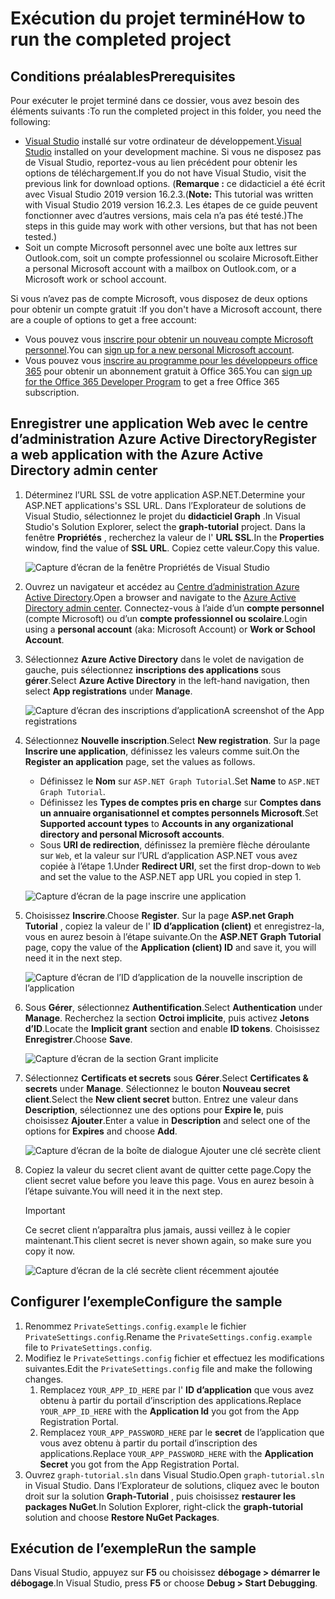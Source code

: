 # <a name="how-to-run-the-completed-project"></a><span data-ttu-id="c1fc5-101">Exécution du projet terminé</span><span class="sxs-lookup"><span data-stu-id="c1fc5-101">How to run the completed project</span></span>

## <a name="prerequisites"></a><span data-ttu-id="c1fc5-102">Conditions préalables</span><span class="sxs-lookup"><span data-stu-id="c1fc5-102">Prerequisites</span></span>

<span data-ttu-id="c1fc5-103">Pour exécuter le projet terminé dans ce dossier, vous avez besoin des éléments suivants :</span><span class="sxs-lookup"><span data-stu-id="c1fc5-103">To run the completed project in this folder, you need the following:</span></span>

- <span data-ttu-id="c1fc5-104">[Visual Studio](https://visualstudio.microsoft.com/vs/) installé sur votre ordinateur de développement.</span><span class="sxs-lookup"><span data-stu-id="c1fc5-104">[Visual Studio](https://visualstudio.microsoft.com/vs/) installed on your development machine.</span></span> <span data-ttu-id="c1fc5-105">Si vous ne disposez pas de Visual Studio, reportez-vous au lien précédent pour obtenir les options de téléchargement.</span><span class="sxs-lookup"><span data-stu-id="c1fc5-105">If you do not have Visual Studio, visit the previous link for download options.</span></span> <span data-ttu-id="c1fc5-106">(**Remarque :** ce didacticiel a été écrit avec Visual Studio 2019 version 16.2.3.</span><span class="sxs-lookup"><span data-stu-id="c1fc5-106">(**Note:** This tutorial was written with Visual Studio 2019 version 16.2.3.</span></span> <span data-ttu-id="c1fc5-107">Les étapes de ce guide peuvent fonctionner avec d’autres versions, mais cela n’a pas été testé.)</span><span class="sxs-lookup"><span data-stu-id="c1fc5-107">The steps in this guide may work with other versions, but that has not been tested.)</span></span>
- <span data-ttu-id="c1fc5-108">Soit un compte Microsoft personnel avec une boîte aux lettres sur Outlook.com, soit un compte professionnel ou scolaire Microsoft.</span><span class="sxs-lookup"><span data-stu-id="c1fc5-108">Either a personal Microsoft account with a mailbox on Outlook.com, or a Microsoft work or school account.</span></span>

<span data-ttu-id="c1fc5-109">Si vous n’avez pas de compte Microsoft, vous disposez de deux options pour obtenir un compte gratuit :</span><span class="sxs-lookup"><span data-stu-id="c1fc5-109">If you don't have a Microsoft account, there are a couple of options to get a free account:</span></span>

- <span data-ttu-id="c1fc5-110">Vous pouvez vous [inscrire pour obtenir un nouveau compte Microsoft personnel](https://signup.live.com/signup?wa=wsignin1.0&rpsnv=12&ct=1454618383&rver=6.4.6456.0&wp=MBI_SSL_SHARED&wreply=https://mail.live.com/default.aspx&id=64855&cbcxt=mai&bk=1454618383&uiflavor=web&uaid=b213a65b4fdc484382b6622b3ecaa547&mkt=E-US&lc=1033&lic=1).</span><span class="sxs-lookup"><span data-stu-id="c1fc5-110">You can [sign up for a new personal Microsoft account](https://signup.live.com/signup?wa=wsignin1.0&rpsnv=12&ct=1454618383&rver=6.4.6456.0&wp=MBI_SSL_SHARED&wreply=https://mail.live.com/default.aspx&id=64855&cbcxt=mai&bk=1454618383&uiflavor=web&uaid=b213a65b4fdc484382b6622b3ecaa547&mkt=E-US&lc=1033&lic=1).</span></span>
- <span data-ttu-id="c1fc5-111">Vous pouvez vous [inscrire au programme pour les développeurs office 365](https://developer.microsoft.com/office/dev-program) pour obtenir un abonnement gratuit à Office 365.</span><span class="sxs-lookup"><span data-stu-id="c1fc5-111">You can [sign up for the Office 365 Developer Program](https://developer.microsoft.com/office/dev-program) to get a free Office 365 subscription.</span></span>

## <a name="register-a-web-application-with-the-azure-active-directory-admin-center"></a><span data-ttu-id="c1fc5-112">Enregistrer une application Web avec le centre d’administration Azure Active Directory</span><span class="sxs-lookup"><span data-stu-id="c1fc5-112">Register a web application with the Azure Active Directory admin center</span></span>

1. <span data-ttu-id="c1fc5-113">Déterminez l’URL SSL de votre application ASP.NET.</span><span class="sxs-lookup"><span data-stu-id="c1fc5-113">Determine your ASP.NET applications's SSL URL.</span></span> <span data-ttu-id="c1fc5-114">Dans l’Explorateur de solutions de Visual Studio, sélectionnez le projet du **didacticiel Graph** .</span><span class="sxs-lookup"><span data-stu-id="c1fc5-114">In Visual Studio's Solution Explorer, select the **graph-tutorial** project.</span></span> <span data-ttu-id="c1fc5-115">Dans la fenêtre **Propriétés** , recherchez la valeur de l' **URL SSL**.</span><span class="sxs-lookup"><span data-stu-id="c1fc5-115">In the **Properties** window, find the value of **SSL URL**.</span></span> <span data-ttu-id="c1fc5-116">Copiez cette valeur.</span><span class="sxs-lookup"><span data-stu-id="c1fc5-116">Copy this value.</span></span>

    ![Capture d’écran de la fenêtre Propriétés de Visual Studio](/tutorial/images/vs-project-url.png)

1. <span data-ttu-id="c1fc5-118">Ouvrez un navigateur et accédez au [Centre d’administration Azure Active Directory](https://aad.portal.azure.com).</span><span class="sxs-lookup"><span data-stu-id="c1fc5-118">Open a browser and navigate to the [Azure Active Directory admin center](https://aad.portal.azure.com).</span></span> <span data-ttu-id="c1fc5-119">Connectez-vous à l’aide d’un **compte personnel** (compte Microsoft) ou d’un **compte professionnel ou scolaire**.</span><span class="sxs-lookup"><span data-stu-id="c1fc5-119">Login using a **personal account** (aka: Microsoft Account) or **Work or School Account**.</span></span>

1. <span data-ttu-id="c1fc5-120">Sélectionnez **Azure Active Directory** dans le volet de navigation de gauche, puis sélectionnez **inscriptions des applications** sous **gérer**.</span><span class="sxs-lookup"><span data-stu-id="c1fc5-120">Select **Azure Active Directory** in the left-hand navigation, then select **App registrations** under **Manage**.</span></span>

    ![<span data-ttu-id="c1fc5-121">Capture d’écran des inscriptions d’application</span><span class="sxs-lookup"><span data-stu-id="c1fc5-121">A screenshot of the App registrations</span></span> ](/tutorial/images/aad-portal-app-registrations.png)

1. <span data-ttu-id="c1fc5-122">Sélectionnez **Nouvelle inscription**.</span><span class="sxs-lookup"><span data-stu-id="c1fc5-122">Select **New registration**.</span></span> <span data-ttu-id="c1fc5-123">Sur la page **Inscrire une application**, définissez les valeurs comme suit.</span><span class="sxs-lookup"><span data-stu-id="c1fc5-123">On the **Register an application** page, set the values as follows.</span></span>

    - <span data-ttu-id="c1fc5-124">Définissez le **Nom** sur `ASP.NET Graph Tutorial`.</span><span class="sxs-lookup"><span data-stu-id="c1fc5-124">Set **Name** to `ASP.NET Graph Tutorial`.</span></span>
    - <span data-ttu-id="c1fc5-125">Définissez les **Types de comptes pris en charge** sur **Comptes dans un annuaire organisationnel et comptes personnels Microsoft**.</span><span class="sxs-lookup"><span data-stu-id="c1fc5-125">Set **Supported account types** to **Accounts in any organizational directory and personal Microsoft accounts**.</span></span>
    - <span data-ttu-id="c1fc5-126">Sous **URI de redirection**, définissez la première flèche déroulante sur `Web`, et la valeur sur l’URL d’application ASP.NET vous avez copiée à l’étape 1.</span><span class="sxs-lookup"><span data-stu-id="c1fc5-126">Under **Redirect URI**, set the first drop-down to `Web` and set the value to the ASP.NET app URL you copied in step 1.</span></span>

    ![Capture d’écran de la page inscrire une application](/tutorial/images/aad-register-an-app.png)

1. <span data-ttu-id="c1fc5-128">Choisissez **Inscrire**.</span><span class="sxs-lookup"><span data-stu-id="c1fc5-128">Choose **Register**.</span></span> <span data-ttu-id="c1fc5-129">Sur la page **ASP.net Graph Tutorial** , copiez la valeur de l' **ID d’application (client)** et enregistrez-la, vous en aurez besoin à l’étape suivante.</span><span class="sxs-lookup"><span data-stu-id="c1fc5-129">On the **ASP.NET Graph Tutorial** page, copy the value of the **Application (client) ID** and save it, you will need it in the next step.</span></span>

    ![Capture d’écran de l’ID d’application de la nouvelle inscription de l’application](/tutorial/images/aad-application-id.png)

1. <span data-ttu-id="c1fc5-131">Sous **Gérer**, sélectionnez **Authentification**.</span><span class="sxs-lookup"><span data-stu-id="c1fc5-131">Select **Authentication** under **Manage**.</span></span> <span data-ttu-id="c1fc5-132">Recherchez la section **Octroi implicite**, puis activez **Jetons d’ID**.</span><span class="sxs-lookup"><span data-stu-id="c1fc5-132">Locate the **Implicit grant** section and enable **ID tokens**.</span></span> <span data-ttu-id="c1fc5-133">Choisissez **Enregistrer**.</span><span class="sxs-lookup"><span data-stu-id="c1fc5-133">Choose **Save**.</span></span>

    ![Capture d’écran de la section Grant implicite](/tutorial/images/aad-implicit-grant.png)

1. <span data-ttu-id="c1fc5-135">Sélectionnez **Certificats et secrets** sous **Gérer**.</span><span class="sxs-lookup"><span data-stu-id="c1fc5-135">Select **Certificates & secrets** under **Manage**.</span></span> <span data-ttu-id="c1fc5-136">Sélectionnez le bouton **Nouveau secret client**.</span><span class="sxs-lookup"><span data-stu-id="c1fc5-136">Select the **New client secret** button.</span></span> <span data-ttu-id="c1fc5-137">Entrez une valeur dans **Description**, sélectionnez une des options pour **Expire le**, puis choisissez **Ajouter**.</span><span class="sxs-lookup"><span data-stu-id="c1fc5-137">Enter a value in **Description** and select one of the options for **Expires** and choose **Add**.</span></span>

    ![Capture d’écran de la boîte de dialogue Ajouter une clé secrète client](/tutorial/images/aad-new-client-secret.png)

1. <span data-ttu-id="c1fc5-139">Copiez la valeur du secret client avant de quitter cette page.</span><span class="sxs-lookup"><span data-stu-id="c1fc5-139">Copy the client secret value before you leave this page.</span></span> <span data-ttu-id="c1fc5-140">Vous en aurez besoin à l’étape suivante.</span><span class="sxs-lookup"><span data-stu-id="c1fc5-140">You will need it in the next step.</span></span>

    > [!IMPORTANT]
    > <span data-ttu-id="c1fc5-141">Ce secret client n’apparaîtra plus jamais, aussi veillez à le copier maintenant.</span><span class="sxs-lookup"><span data-stu-id="c1fc5-141">This client secret is never shown again, so make sure you copy it now.</span></span>

    ![Capture d’écran de la clé secrète client récemment ajoutée](/tutorial/images/aad-copy-client-secret.png)

## <a name="configure-the-sample"></a><span data-ttu-id="c1fc5-143">Configurer l’exemple</span><span class="sxs-lookup"><span data-stu-id="c1fc5-143">Configure the sample</span></span>

1. <span data-ttu-id="c1fc5-144">Renommez `PrivateSettings.config.example` le fichier `PrivateSettings.config`.</span><span class="sxs-lookup"><span data-stu-id="c1fc5-144">Rename the `PrivateSettings.config.example` file to `PrivateSettings.config`.</span></span>
1. <span data-ttu-id="c1fc5-145">Modifiez le `PrivateSettings.config` fichier et effectuez les modifications suivantes.</span><span class="sxs-lookup"><span data-stu-id="c1fc5-145">Edit the `PrivateSettings.config` file and make the following changes.</span></span>
    1. <span data-ttu-id="c1fc5-146">Remplacez `YOUR_APP_ID_HERE` par l' **ID d’application** que vous avez obtenu à partir du portail d’inscription des applications.</span><span class="sxs-lookup"><span data-stu-id="c1fc5-146">Replace `YOUR_APP_ID_HERE` with the **Application Id** you got from the App Registration Portal.</span></span>
    1. <span data-ttu-id="c1fc5-147">Remplacez `YOUR_APP_PASSWORD_HERE` par le **secret** de l’application que vous avez obtenu à partir du portail d’inscription des applications.</span><span class="sxs-lookup"><span data-stu-id="c1fc5-147">Replace `YOUR_APP_PASSWORD_HERE` with the **Application Secret** you got from the App Registration Portal.</span></span>
1. <span data-ttu-id="c1fc5-148">Ouvrez `graph-tutorial.sln` dans Visual Studio.</span><span class="sxs-lookup"><span data-stu-id="c1fc5-148">Open `graph-tutorial.sln` in Visual Studio.</span></span> <span data-ttu-id="c1fc5-149">Dans l’Explorateur de solutions, cliquez avec le bouton droit sur la solution **Graph-Tutorial** , puis choisissez **restaurer les packages NuGet**.</span><span class="sxs-lookup"><span data-stu-id="c1fc5-149">In Solution Explorer, right-click the **graph-tutorial** solution and choose **Restore NuGet Packages**.</span></span>

## <a name="run-the-sample"></a><span data-ttu-id="c1fc5-150">Exécution de l’exemple</span><span class="sxs-lookup"><span data-stu-id="c1fc5-150">Run the sample</span></span>

<span data-ttu-id="c1fc5-151">Dans Visual Studio, appuyez sur **F5** ou choisissez **débogage > démarrer le débogage**.</span><span class="sxs-lookup"><span data-stu-id="c1fc5-151">In Visual Studio, press **F5** or choose **Debug > Start Debugging**.</span></span>
